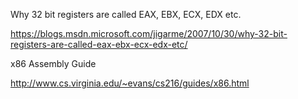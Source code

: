 
Why 32 bit registers are called EAX, EBX, ECX, EDX etc.

https://blogs.msdn.microsoft.com/jigarme/2007/10/30/why-32-bit-registers-are-called-eax-ebx-ecx-edx-etc/

x86 Assembly Guide

http://www.cs.virginia.edu/~evans/cs216/guides/x86.html
